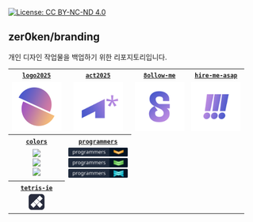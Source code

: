 [![License: CC BY-NC-ND 4.0](https://img.shields.io/badge/License-CC_BY--NC--ND_4.0-lightgrey.svg)](https://creativecommons.org/licenses/by-nc-nd/4.0/)

## zer0ken/branding

개인 디자인 작업물을 백업하기 위한 리포지토리입니다.

<table>
    <!-- 1행 -->
    <tr>
        <th><a href="./logo2025/"><code>logo2025</code></a></th>
        <th><a href="./act2025/"><code>act2025</code></a></th>
        <th><a href="./8ollow-me/"><code>8ollow-me</code></a></th>
        <th><a href="./hire-me-asap/"><code>hire-me-asap</code></a></th>
    </tr>
    <tr>
        <td align=center><a href="./logo2025/"><img width="100px" src="logo2025/logo2025-grad.png"></a></td>
        <td align=center><a href="./act2025/"><img width="100px" src="act2025/오리지널.png"></a></td>
        <td align=center><a href="./8ollow-me/"><img width="100px" src="8ollow-me/투명.png"></a></td>
        <td align=center><a href="./hire-me-asap/"><img width="100px" src="hire-me-asap/오리지널.png"></a></td>
    </tr>
    <!-- 1행 -->
    <tr>
        <th><a href="./colors/"><code>colors</code></a></th>
        <th><a href="./programmers/"><code>programmers</code></a></th>
    </tr>
    <tr>
        <td align=center>
            <a href="./colors/">
                <img src="https://img.shields.io/badge/zer0ken%20midnight-%23292d3e-292d3e">
                <br>
                <img src="https://img.shields.io/badge/Kyla%20Forget%20Me%20Not-%234959cc-4959cc">
                <br>
                <img src="https://img.shields.io/badge/Kyla%20Lilac-%23c18ee3-c18ee3">
            </a>
        </td>
        <td align=center>
            <a href="./programmers/"><img width="120" src="https://raw.githubusercontent.com/zer0ken/programmers-badges/refs/heads/main/resources/skillcheck/starter.svg"></a>
            <br>
            <a href="./programmers/"><img width="120" src="https://raw.githubusercontent.com/zer0ken/programmers-badges/refs/heads/main/resources/skillcheck/beginner.svg"></a>
            <br>
            <a href="./programmers/"><img width="120" src="https://raw.githubusercontent.com/zer0ken/programmers-badges/refs/heads/main/resources/skillcheck/outlier.svg"></a>
        </td>
    </tr>
    <!-- 1행 -->
    <tr>
        <th><a href="./tetris-ie/"><code>tetris-ie</code></a></th>
    </tr>
    <tr>
        <td align=center><a href="./tetris-ie/"><img src="tetris-ie/icon.png"></a></td>
    </tr>
</table>
